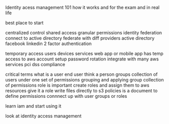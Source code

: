 Identity acess management 101
how it works
and for the exam
and in real life

best place to start

centralized control
shared access 
granular permissions
identity federation connect to active directory 
    federate with diff providers
    active directory 
    facebook 
    linkedin
2 factor authentication

temporary access
    users devices services 
    web app or mobile app has temp access to aws account 
setup password rotation
integrate with many aws services
pci dss compliance 

critical terms
what is a user  end user think a person
groups 
    collection of users under one set of permissions 
    grouping and applying group
    collection of permissions
role is important
    create roles and assign them to aws resources
    give it a role
    write files directly to s3 
policies is a document to define permissions
    connnect up 
        with user groups or roles

learn iam and start using it

look at identity access management
